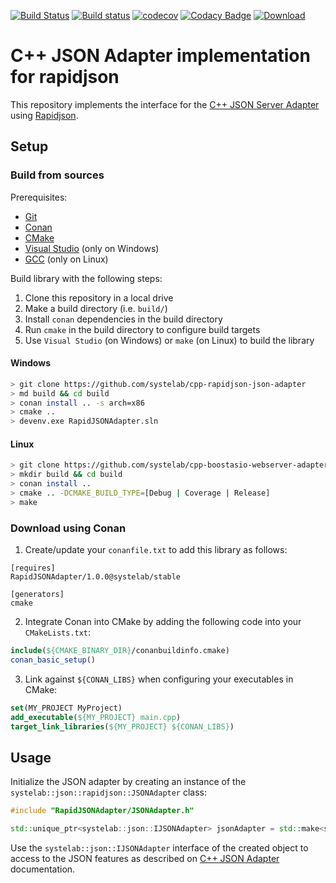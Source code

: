 [![Build Status](https://travis-ci.org/systelab/cpp-rapidjson-json-adapter.svg?branch=master)](https://travis-ci.org/systelab/cpp-rapidjson-json-adapter)
[![Build status](https://ci.appveyor.com/api/projects/status/qdrjivrs26gf46lo?svg=true)](https://ci.appveyor.com/project/systelab/cpp-rapidjson-json-adapter)
[![codecov](https://codecov.io/gh/systelab/cpp-rapidjson-json-adapter/branch/master/graph/badge.svg)](https://codecov.io/gh/systelab/cpp-rapidjson-json-adapter)
[![Codacy Badge](https://api.codacy.com/project/badge/Grade/492f2b284cd149018ec9dd54a45d53df)](https://www.codacy.com/app/systelab/cpp-rapidjson-json-adapter?utm_source=github.com&amp;utm_medium=referral&amp;utm_content=systelab/cpp-rapidjson-json-adapter&amp;utm_campaign=Badge_Grade)
[![Download](https://api.bintray.com/packages/systelab/conan/RapidJSONAdapter:systelab/images/download.svg?version=1.0.0:stable)](https://bintray.com/systelab/conan/RapidJSONAdapter:systelab/1.0.0:stable/link)


# C++ JSON Adapter implementation for rapidjson

This repository implements the interface for the [C++ JSON Server Adapter](https://github.com/systelab/cpp-json-adapter) using [Rapidjson](http://rapidjson.org).

## Setup

### Build from sources

Prerequisites:
  - [Git](https://git-scm.com/)
  - [Conan](https://conan.io/)
  - [CMake](https://cmake.org/)
  - [Visual Studio](https://visualstudio.microsoft.com/) (only on Windows)
  - [GCC](https://gcc.gnu.org/) (only on Linux)

Build library with the following steps:
  1. Clone this repository in a local drive
  2. Make a build directory (i.e. `build/`)
  3. Install `conan` dependencies in the build directory
  4. Run `cmake` in the build directory to configure build targets
  5. Use `Visual Studio` (on Windows) or `make` (on Linux) to build the library

#### Windows
``` bash
> git clone https://github.com/systelab/cpp-rapidjson-json-adapter
> md build && cd build
> conan install .. -s arch=x86
> cmake ..
> devenv.exe RapidJSONAdapter.sln
```

#### Linux
``` bash
> git clone https://github.com/systelab/cpp-boostasio-webserver-adapter
> mkdir build && cd build
> conan install ..
> cmake .. -DCMAKE_BUILD_TYPE=[Debug | Coverage | Release]
> make
```

### Download using Conan

  1. Create/update your `conanfile.txt` to add this library as follows:

```
[requires]
RapidJSONAdapter/1.0.0@systelab/stable

[generators]
cmake
```

  2. Integrate Conan into CMake by adding the following code into your `CMakeLists.txt`:

```cmake
include(${CMAKE_BINARY_DIR}/conanbuildinfo.cmake)
conan_basic_setup()
```

  3. Link against `${CONAN_LIBS}` when configuring your executables in CMake:

```cmake
set(MY_PROJECT MyProject)
add_executable(${MY_PROJECT} main.cpp)
target_link_libraries(${MY_PROJECT} ${CONAN_LIBS})
```

## Usage

Initialize the JSON adapter by creating an instance of the `systelab::json::rapidjson::JSONAdapter` class:

```cpp
#include "RapidJSONAdapter/JSONAdapter.h"

std::unique_ptr<systelab::json::IJSONAdapter> jsonAdapter = std::make<systelab::json::rapidjson::JSONAdapter>();
```

Use the `systelab::json::IJSONAdapter` interface of the created object to access to the JSON features as described on [C++ JSON Adapter](https://github.com/systelab/cpp-json-adapter) documentation.
